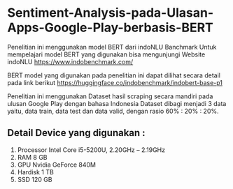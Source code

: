 # Sentiment-Analysis-pada-Ulasan-Apps-Google-Play-berbasis-BERT
Penelitian ini menggunakan model BERT dari indoNLU Banchmark
Untuk mempelajari model BERT yang digunakan bisa mengunjungi Website indoNLU
https://www.indobenchmark.com/

BERT model yang digunakan pada penelitian ini dapat dilihat secara detail pada link berikut
https://huggingface.co/indobenchmark/indobert-base-p1

Penelitian ini menggunakan Dataset hasil scraping secara mandiri pada ulusan Google Play dengan bahasa Indonesia
Dataset dibagi menjadi 3 data yaitu, data train, data test dan data valid, dengan rasio 60% : 20% : 20%.

## Detail Device yang digunakan :
1.	Processor Intel Core i5-5200U, 2.20GHz – 2.19GHz
2.	RAM 8 GB
3.	GPU Nvidia GeForce 840M
4.	Hardisk 1 TB
5.	SSD 120 GB

